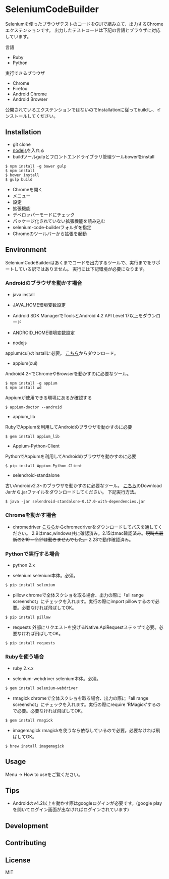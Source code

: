 # SeleniumCodeBuilder

Seleniumを使ったブラウザテストのコードをGUIで組み立て、出力するChromeエクステンションです。
出力したテストコードは下記の言語とブラウザに対応しています。

言語

- Ruby
- Python

実行できるブラウザ

- Chrome
- Firefox
- Android Chrome
- Android Browser

公開されているエクステンションではないのでInstallationに従ってbuildし、インストールしてください。

## Installation

- git clone
- [nodejs](https://nodejs.org/ja/)を入れる
- buildツールgulpとフロントエンドライブラリ管理ツールbowerをinstall

```
$ npm install -g bower gulp
$ npm install
$ bower install
$ gulp build
```

- Chromeを開く
- メニュー
- 設定
- 拡張機能
- デベロッパーモードにチェック
- パッケージ化されていない拡張機能を読み込む
- selenium-code-builderフォルダを指定
- Chromeのツールバーから拡張を起動


## Environment

SeleniumCodeBuilderはあくまでコードを出力するツールで、実行までをサポートしている訳ではありません。
実行には下記環境が必要になります。

### Androidのブラウザを動かす場合

- java install
- JAVA_HOME環境変数設定
- Android SDK ManagerでToolsとAndroid 4.2 API Level 17以上をダウンロード
- ANDROID_HOME環境変数設定

- nodejs

appium(cui)のinstallに必要。
[こちら](https://nodejs.org/en/download/)からダウンロード。

- appium(cui)

Android4.2~でChromeやBrowserを動かすのに必要なツール。

```
$ npm install -g appium
$ npm install wd
```

Appiumが使用できる環境にあるか確認する

```
$ appium-doctor --android
```

- appium_lib

RubyでAppiumを利用してAndroidのブラウザを動かすのに必要

```
$ gem install appium_lib
```

- Appium-Python-Client

PythonでAppiumを利用してAndroidのブラウザを動かすのに必要

```
$ pip install Appium-Python-Client
```

- selendroid-standalone

古いAndroidv2.3~のブラウザを動かすのに必要なツール。
[こちら](http://selendroid.io/)のDownload Jarから.jarファイルをダウンロードしてください。
下記実行方法。

```
$ java -jar selendroid-standalone-0.17.0-with-dependencies.jar
```

### Chromeを動かす場合

- chromedriver
[こちら](http://chromedriver.storage.googleapis.com/index.html)からchromedriverをダウンロードしてパスを通してください。
2.9はmac,windows共に確認済み。2.15はmac確認済み。~~現時点最新の2.19 ~ 2.21は動きませんでした。~~ 2.28で動作確認済み。

### Pythonで実行する場合

- python 2.x

- selenium
selenium本体。必須。
```
$ pip install selenium
```

- pillow
chromeで全体スクショを取る場合、出力の際に「all range screenshot」にチェックを入れます。実行の際にimport pillowするので必要。必要なければ飛ばしてOK。
```
$ pip install pillow
```

- requests
外部にリクエストを投げるNative.ApiRequestステップで必要。必要なければ飛ばしてOK。
```
$ pip install requests
```

### Rubyを使う場合

- ruby 2.x.x

- selenium-webdriver
selenium本体。必須。
```
$ gem install selenium-webdriver
```

- rmagick
chromeで全体スクショを取る場合、出力の際に「all range screenshot」にチェックを入れます。実行の際にrequire 'RMagick'するので必要。必要なければ飛ばしてOK。
```
$ gem install rmagick
```

- imagemagick
rmagickを使うなら依存しているので必要。必要なければ飛ばしてOK。
```
$ brew install imagemagick
```


## Usage

Menu -> How to useをご覧ください。

## Tips

- Androidのv4.2以上を動かす際はgoogleログインが必要です。(google playを開いてログイン画面が出なければログインされています)

## Development

## Contributing

## License

MIT
